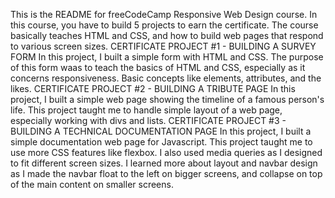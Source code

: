 This is the README for freeCodeCamp Responsive Web Design course. In this course, you have to build 5 projects to earn the certificate.
The course basically teaches HTML and CSS, and how to build web pages that respond to various screen sizes.
CERTIFICATE PROJECT #1 - BUILDING A SURVEY FORM
In this project, I built a simple form with HTML and CSS. The purpose of this form waas to teach the basics of HTML and CSS, especially as it concerns responsiveness. Basic concepts like elements, attributes, and the likes.
CERTIFICATE PROJECT #2 - BUILDING A TRIBUTE PAGE
In this project, I built a simple web page showing the timeline of a famous person's life. This project taught me to handle
simple layout of a web page, especially working with divs and lists.
CERTIFICATE PROJECT #3 - BUILDING A TECHNICAL DOCUMENTATION PAGE
In this project, I built a simple documentation web page for Javascript. This project taught me to use more CSS features like flexbox. I also used media queries as I designed to fit different screen sizes. I learned more about layout and navbar design as I made the navbar float to the left on bigger screens, and collapse on top of the main content on smaller screens.